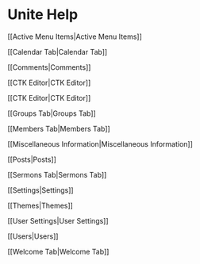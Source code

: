 # Unite Help


[[Active Menu Items|Active Menu Items]]

[[Calendar Tab|Calendar Tab]]

[[Comments|Comments]]

[[CTK Editor|CTK Editor]]

[[CTK Editor|CTK Editor]]

[[Groups Tab|Groups Tab]]

[[Members Tab|Members Tab]]

[[Miscellaneous Information|Miscellaneous Information]]

[[Posts|Posts]]

[[Sermons Tab|Sermons Tab]]

[[Settings|Settings]]

[[Themes|Themes]]

[[User Settings|User Settings]]

[[Users|Users]]

[[Welcome Tab|Welcome Tab]]
